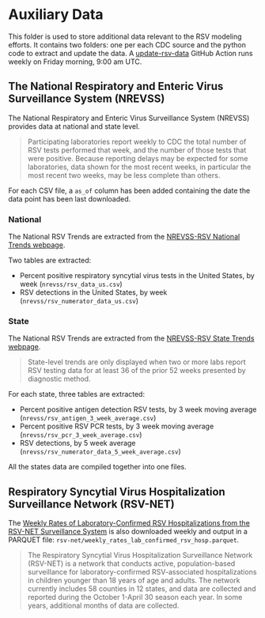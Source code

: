 # Auxiliary Data

This folder is used to store additional data relevant to the RSV modeling efforts. 
It contains two folders: one per each CDC source and the python code to extract
and update the data. 
A [update-rsv-data](../.github/workflows/update-rsv-data.yaml) GitHub Action runs
weekly on Friday morning, 9:00 am UTC.

## The National Respiratory and Enteric Virus Surveillance System (NREVSS)

The National Respiratory and Enteric Virus Surveillance System (NREVSS) provides
data at national and state level.

> Participating laboratories report weekly to CDC the total number of RSV tests performed that week, 
and the number of those tests that were positive. Because reporting delays may be expected for some 
laboratories, data shown for the most recent weeks, in particular the most recent two weeks, may be 
less complete than others.

For each CSV file, a `as_of` column has been added containing the date the data point
has been last downloaded.

### National

The National RSV Trends are extracted from the 
[NREVSS-RSV National Trends webpage](https://www.cdc.gov/surveillance/nrevss/rsv/natl-trend.html).

Two tables are extracted:

-  Percent positive respiratory syncytial virus tests in the United States, 
   by week (`nrevss/rsv_data_us.csv`)
-  RSV detections in the United States, by week (`nrevss/rsv_numerator_data_us.csv`)

### State

The National RSV Trends are extracted from the 
[NREVSS-RSV State Trends webpage](https://www.cdc.gov/surveillance/nrevss/rsv/state.html).

> State-level trends are only displayed when two or more labs report RSV testing data for at least 
36 of the prior 52 weeks presented by diagnostic method.

For each state, three tables are extracted:

- Percent positive antigen detection RSV tests, by 3 week moving average 
  (`nrevss/rsv_antigen_3_week_average.csv`)
- Percent positive RSV PCR tests, by 3 week moving average 
  (`nrevss/rsv_pcr_3_week_average.csv`)
- RSV detections, by 5 week average 
  (`nrevss/rsv_numerator_data_5_week_average.csv`)

All the states data are compiled together into one files. 


## Respiratory Syncytial Virus Hospitalization Surveillance Network (RSV-NET)

The [Weekly Rates of Laboratory-Confirmed RSV Hospitalizations from the RSV-NET Surveillance System](https://data.cdc.gov/Public-Health-Surveillance/Weekly-Rates-of-Laboratory-Confirmed-RSV-Hospitali/29hc-w46k)
is also downloaded weekly and output in a PARQUET file: `rsv-net/weekly_rates_lab_confirmed_rsv_hosp.parquet`.

> The Respiratory Syncytial Virus Hospitalization Surveillance Network (RSV-NET) is a network that 
conducts active, population-based surveillance for laboratory-confirmed RSV-associated hospitalizations 
in children younger than 18 years of age and adults. The network currently includes 58 counties in 12 states, 
and data are collected and reported during the October 1-April 30 season each year. In some years, additional 
months of data are collected.